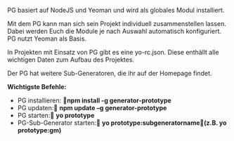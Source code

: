 PG basiert auf NodeJS und Yeoman und wird als globales Modul installiert.

Mit dem PG kann man sich sein Projekt individuell zusammenstellen lassen. Dabei werden Euch die Module je nach Auswahl automatisch konfiguriert.
PG nutzt Yeoman als Basis.

In Projekten mit Einsatz von PG gibt es eine yo-rc.json. Diese enthällt alle wichtigen Daten zum Aufbau des Projektes.

Der PG hat weitere Sub-Generatoren, die ihr auf der Homepage findet.

**Wichtigste Befehle:**
* PG installieren: **npm install -g generator-prototype**
* PG updaten: **npm update –g generator-prototype**
* PG starten: **yo prototype**
* PG-Sub-Generator starten: **yo prototype:subgeneratorname(z.B. yo prototype:gm)**

